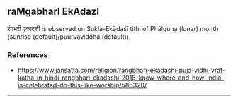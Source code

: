 ## raMgabharI EkAdazI
रंगभरी एकादशी is observed on Śukla-Ekādaśī tithi of Phālguna (lunar) month (sunrise (default)/puurvaviddha (default)).


### References
* https://www.jansatta.com/religion/rangbhari-ekadashi-puja-vidhi-vrat-katha-in-hindi-rangbhari-ekadashi-2018-know-where-and-how-india-is-celebrated-do-this-like-worship/586320/


---

